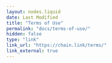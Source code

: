 ```yaml
---
layout: nodes.liquid
date: Last Modified
title: "Terms of Use"
permalink: "docs/terms-of-use/"
hidden: false
type: "link"
link_url: "https://chain.link/terms/"
link_external: true
---
```

